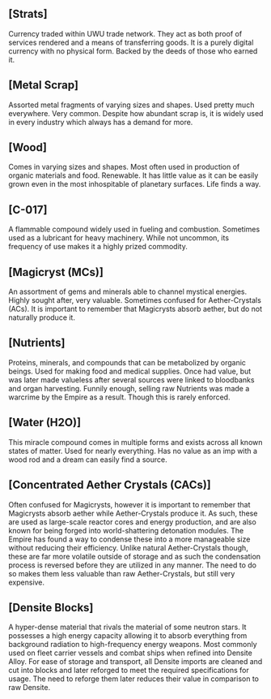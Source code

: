 ## [Strats]
Currency traded within UWU trade network. They act as both proof of services rendered and a means of transferring goods. It is a purely digital currency with no physical form. Backed by the deeds of those who earned it.

## [Metal Scrap]
Assorted metal fragments of varying sizes and shapes. Used pretty much everywhere. Very common.
Despite how abundant scrap is, it is widely used in every industry which always has a demand for more.

## [Wood]
Comes in varying sizes and shapes. Most often used in production of organic materials and food. Renewable.
It has little value as it can be easily grown even in the most inhospitable of planetary surfaces. Life finds a way.

## [C-017]
A flammable compound widely used in fueling and combustion. Sometimes used as a lubricant for heavy machinery.
While not uncommon, its frequency of use makes it a highly prized commodity.

## [Magicryst (MCs)]
An assortment of gems and minerals able to channel mystical energies. Highly sought after, very valuable.
Sometimes confused for Aether-Crystals (ACs). It is important to remember that Magicrysts absorb aether, but do not naturally produce it.

## [Nutrients]
Proteins, minerals, and compounds that can be metabolized by organic beings. Used for making food and medical supplies.
Once had value, but was later made valueless after several sources were linked to bloodbanks and organ harvesting. Funnily enough, selling raw Nutrients was made a warcrime by the Empire as a result. Though this is rarely enforced.

## [Water (H2O)]
This miracle compound comes in multiple forms and exists across all known states of matter. Used for nearly everything.
Has no value as an imp with a wood rod and a dream can easily find a source.

## [Concentrated Aether Crystals (CACs)]
Often confused for Magicrysts, however it is important to remember that Magicrysts absorb aether while Aether-Crystals produce it. As such, these are used as large-scale reactor cores and energy production, and are also known for being forged into world-shattering detonation modules. The Empire has found a way to condense these into a more manageable size without reducing their efficiency.
Unlike natural Aether-Crystals though, these are far more volatile outside of storage and as such the condensation process is reversed before they are utilized in any manner. The need to do so makes them less valuable than raw Aether-Crystals, but still very expensive.

## [Densite Blocks]
A hyper-dense material that rivals the material of some neutron stars. It possesses a high energy capacity allowing it to absorb everything from background radiation to high-frequency energy weapons. Most commonly used on fleet carrier vessels and combat ships when refined into Densite Alloy.
For ease of storage and transport, all Densite imports are cleaned and cut into blocks and later reforged to meet the required specifications for usage. The need to reforge them later reduces their value in comparison to raw Densite.
